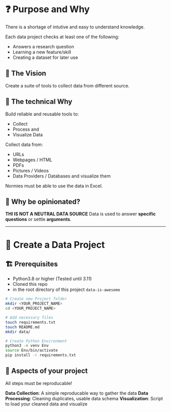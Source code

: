 # ❓️ Purpose and Why
There is a shortage of intutive and easy to understand knowledge.

Each data project checks at least one of the following:
- Answers a research question
- Learning a new feature/skill
- Creating a dataset for later use

## 🚀 The Vision
Create a suite of tools to collect data from different source.

## 💾 The technical Why
Build reliable and reusable tools to:
- Collect
- Process and
- Visualize Data

Collect data from:
- URLs
- Webpages / HTML
- PDFs
- Pictures / Videos
- Data Providers / Databases
and visualize them

Normies must be able to use the data in Excel.

## 🤔 Why be opinionated?
**THI IS NOT A NEUTRAL DATA SOURCE**
Data is used to answer **specific questions** or settle **arguments**.


---

# 🚀 Create a Data Project

## 🏗️ Prerequisites
- Python3.8 or higher (Tested until 3.11)
- Cloned this repo
- in the root directory of this project `data-is-awesome`

```bash
# Create new Project folder
mkdir <YOUR_PROJECT_NAME>
cd <YOUR_PROJECT_NAME>

# Add necessary files
touch requirements.txt
touch README.md
mkdir data/

# Create Python Environment
python3 -m venv Env
source Env/bin/activate
pip install -r requirements.txt
```

## 🧩 Aspects of your project
All steps must be reproducable!

**Data Collection**: A simple reproducable way to gather the data
**Data Processing**: Cleaning duplicates, usable data schema
**Visualization**: Script to load your cleaned data and visualize

